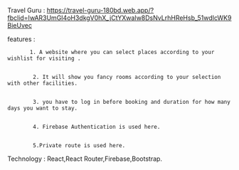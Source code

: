 Travel Guru : https://travel-guru-180bd.web.app/?fbclid=IwAR3UmGI4oH3dkgV0hX_jCtYXwaIw8DsNvLrhHReHsb_51wdIcWK9BieUvec

features : 
            
            
           1. A website where you can select places according to your wishlist for visiting .
            
            
            2. It will show you fancy rooms according to your selection with other facilities.
             
             
            3. you have to log in before booking and duration for how many days you want to stay.
             
             
            4. Firebase Authentication is used here.
             
             
            5.Private route is used here.
             
             
             
Technology : React,React Router,Firebase,Bootstrap.
